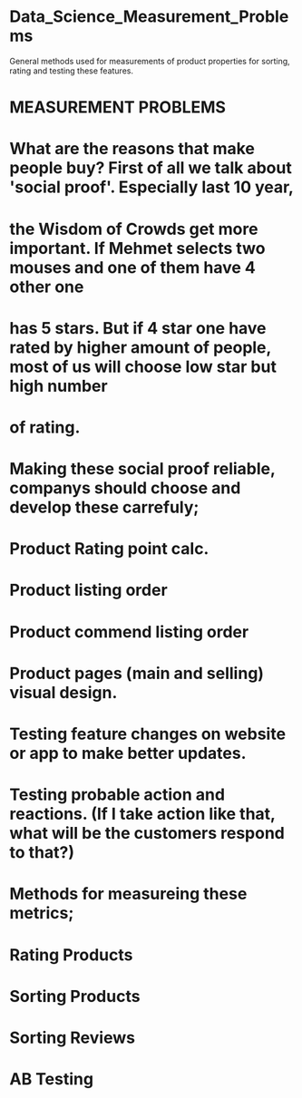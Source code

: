 # Data_Science_Measurement_Problems
General methods used for measurements of product properties for sorting, rating and testing these features.
# MEASUREMENT PROBLEMS
# What are the reasons that make people buy? First of all we talk about 'social proof'. Especially last 10 year,
# the Wisdom of Crowds get more important. If Mehmet selects two mouses and one of them have 4 other one
# has 5 stars. But if 4 star one have rated by higher amount of people, most of us will choose low star but high number
# of rating.
# Making these social proof reliable, companys should choose and develop these carrefuly;
# Product Rating point calc.
# Product listing order
# Product commend listing order
# Product pages (main and selling) visual design.
# Testing feature changes on website or app to make better updates.
# Testing probable action and reactions. (If I take action like that, what will be the customers respond to that?)
# Methods for measureing these metrics;
# Rating Products
# Sorting Products
# Sorting Reviews
# AB Testing
